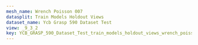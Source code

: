 ```yaml
---
mesh_name: Wrench Poisson 007
datasplit: Train Models Holdout Views
dataset_name: Ycb Grasp 590 Dataset Test
view: _9_3_2
key: YCB_GRASP_590_Dataset_Test_train_models_holdout_views_wrench_poisson_007__9_3_2
---
```

